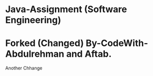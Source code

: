 # Java-Assignment (Software Engineering)
# Forked (Changed) By-CodeWith-Abdulrehman and Aftab.

Another Chhange
